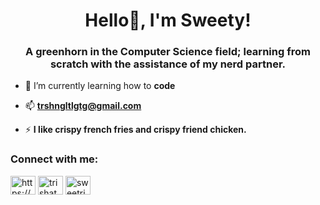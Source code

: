 <h1 align="center">Hello👋, I'm Sweety!</h1>
<h3 align="center">A greenhorn in the Computer Science field; learning from scratch with the assistance of my nerd partner.</h3>


- 🌱 I’m currently learning how to **code**

- 📫 **trshngltlgtg@gmail.com**

- ⚡ **I like crispy french fries and crispy friend chicken.**

<h3 align="left">Connect with me:</h3>
<p align="left">
<a href="https://fb.com/https://web.facebook.com/trishalovetalagtag/" target="blank"><img align="center" src="https://raw.githubusercontent.com/rahuldkjain/github-profile-readme-generator/master/src/images/icons/Social/facebook.svg" alt="https://web.facebook.com/trishalovetalagtag/" height="30" width="40" /></a>
<a href="https://instagram.com/trishatalagtag" target="blank"><img align="center" src="https://raw.githubusercontent.com/rahuldkjain/github-profile-readme-generator/master/src/images/icons/Social/instagram.svg" alt="trishatalagtag" height="30" width="40" /></a>
<a href="https://discord.gg/sweetrish" target="blank"><img align="center" src="https://raw.githubusercontent.com/rahuldkjain/github-profile-readme-generator/master/src/images/icons/Social/discord.svg" alt="sweetrish" height="30" width="40" /></a>
</p>
